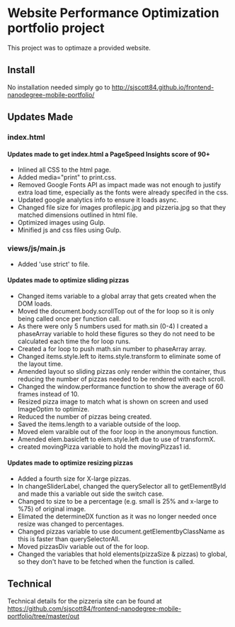 # Website Performance Optimization portfolio project

This project was to optimaze a provided website.

## Install

No installation needed simply go to http://sjscott84.github.io/frontend-nanodegree-mobile-portfolio/

## Updates Made

### index.html

#### Updates made to get index.html a PageSpeed Insights score of 90+

* Inlined all CSS to the html page.
* Added media="print" to print.css.
* Removed Google Fonts API as impact made was not enough to justify extra load time, especially as the fonts were already specifed in the css.
* Updated google analytics info to ensure it loads async.
* Changed file size for images profilepic.jpg and pizzeria.jpg so that they matched dimensions outlined in html file.
* Optimized images using Gulp.
* Minified js and css files using Gulp.


### views/js/main.js

* Added 'use strict' to file.

#### Updates made to optimize sliding pizzas

* Changed items variable to a global array that gets created when the DOM loads.
* Moved the document.body.scrollTop out of the for loop so it is only being called once per function call.
* As there were only 5 numbers used for math.sin (0-4) I created a phaseArray variable to hold these figures so they do not need to be calculated each time the for loop runs.
* Created a for loop to push math.sin number to phaseArray array.
* Changed items.style.left to items.style.transform to eliminate some of the layout time.
* Amended layout so sliding pizzas only render within the container, thus reducing the number of pizzas needed to be rendered with each scroll.
* Changed the window.performance function to show the average of 60 frames instead of 10.
* Resized pizza image to match what is shown on screen and used ImageOptim to optimize.
* Reduced the number of pizzas being created.
* Saved the items.length to a variable outside of the loop.
* Moved elem varaible out of the foor loop in the anonymous function.
* Amended elem.basicleft to elem.style.left due to use of transformX.
* created movingPizza variable to hold the movingPizzas1 id.

#### Updates made to optimize resizing pizzas

* Added a fourth size for X-large pizzas.
* In changeSliderLabel, changed the querySelector all to getElementById and made this a variable out side the switch case.
* Changed to size to be a percentage (e.g. small is 25% and x-large to %75) of original image.
* Elimated the determineDX function as it was no longer needed once resize was changed to percentages.
* Changed pizzas variable to use document.getElementbyClassName as this is faster than querySelectorAll.
* Moved pizzasDiv variable out of the for loop.
* Changed the variables that hold elements(pizzaSize & pizzas) to global, so they don't have to be fetched when the function is called.

## Technical

Technical details for the pizzeria site can be found at https://github.com/sjscott84/frontend-nanodegree-mobile-portfolio/tree/master/out
